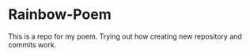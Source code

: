 # Rainbow-Poem
This is a repo for my poem. Trying out how creating new repository and commits work.
